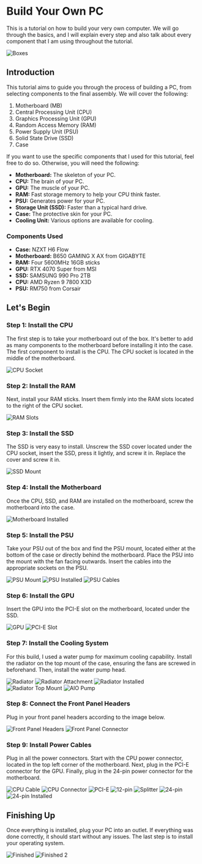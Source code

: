 # Build Your Own PC

This is a tutorial on how to build your very own computer. We will go through the basics, and I will explain every step and also talk about every component that I am using throughout the tutorial.

![Boxes](assets/images/Komplett.jpg)

## Introduction

This tutorial aims to guide you through the process of building a PC, from selecting components to the final assembly. We will cover the following:

1. Motherboard (MB)
2. Central Processing Unit (CPU)
3. Graphics Processing Unit (GPU)
4. Random Access Memory (RAM)
5. Power Supply Unit (PSU)
6. Solid State Drive (SSD)
7. Case

If you want to use the specific components that I used for this tutorial, feel free to do so. Otherwise, you will need the following:

- **Motherboard:** The skeleton of your PC.
- **CPU:** The brain of your PC.
- **GPU:** The muscle of your PC.
- **RAM:** Fast storage memory to help your CPU think faster.
- **PSU:** Generates power for your PC.
- **Storage Unit (SSD):** Faster than a typical hard drive.
- **Case:** The protective skin for your PC.
- **Cooling Unit:** Various options are available for cooling.

### Components Used

- **Case:** NZXT H6 Flow
- **Motherboard:** B650 GAMING X AX from GIGABYTE
- **RAM:** Four 5600MHz 16GB sticks
- **GPU:** RTX 4070 Super from MSI
- **SSD:** SAMSUNG 990 Pro 2TB
- **CPU:** AMD Ryzen 9 7800 X3D
- **PSU:** RM750 from Corsair

## Let's Begin

### Step 1: Install the CPU

The first step is to take your motherboard out of the box. It's better to add as many components to the motherboard before installing it into the case. The first component to install is the CPU. The CPU socket is located in the middle of the motherboard.

![CPU Socket](assets/images/CPU-Socket.JPG)

### Step 2: Install the RAM

Next, install your RAM sticks. Insert them firmly into the RAM slots located to the right of the CPU socket.

![RAM Slots](assets/images/RAM-Slot_2.JPG)

### Step 3: Install the SSD

The SSD is very easy to install. Unscrew the SSD cover located under the CPU socket, insert the SSD, press it lightly, and screw it in. Replace the cover and screw it in.

![SSD Mount](assets/images/SSD-Mounted.JPG)

### Step 4: Install the Motherboard

Once the CPU, SSD, and RAM are installed on the motherboard, screw the motherboard into the case.

![Motherboard Installed](assets/images/MB-Installed.JPG)

### Step 5: Install the PSU

Take your PSU out of the box and find the PSU mount, located either at the bottom of the case or directly behind the motherboard. Place the PSU into the mount with the fan facing outwards. Insert the cables into the appropriate sockets on the PSU.

![PSU Mount](assets/images/PSU-Mount.JPG)
![PSU Installed](assets/images/PSU-Installed%20(2).JPG)
![PSU Cables](assets/images/PSU-Cables-Installed.JPG)

### Step 6: Install the GPU

Insert the GPU into the PCI-E slot on the motherboard, located under the SSD.

![GPU](assets/images/GPU.JPG)
![PCI-E Slot](assets/images/IMG_5002.JPG)

### Step 7: Install the Cooling System

For this build, I used a water pump for maximum cooling capability. Install the radiator on the top mount of the case, ensuring the fans are screwed in beforehand. Then, install the water pump head.

![Radiator](assets/images/Radiator.JPG)
![Radiator Attachment](assets/images/Radiator-Attachment.JPG)
![Radiator Installed](assets/images/Radiator_Installed.JPG)
![Radiator Top Mount](assets/images/Radiator-Top-Mount.JPG)
![AIO Pump](assets/images/Finish%20-%20Close-Up_1.JPG)

### Step 8: Connect the Front Panel Headers

Plug in your front panel headers according to the image below.

![Front Panel Headers](assets/images/front-panel-connector_separate.jpg)
![Front Panel Connector](assets/images/Front-Panel-Connectors.jpg)

### Step 9: Install Power Cables

Plug in all the power connectors. Start with the CPU power connector, located in the top left corner of the motherboard. Next, plug in the PCI-E connector for the GPU. Finally, plug in the 24-pin power connector for the motherboard.

![CPU Cable](assets/images/CPU-Power-Close-Up.JPG)
![CPU Connector](assets/images/CPU-Power-Cable.JPG)
![PCI-E](assets/images/PCIE-Close-Up.JPG)
![12-pin](assets/images/PCI-E-Header.JPG)
![Splitter](assets/images/PCI-E-Spliter.JPG)
![24-pin](assets/images/24-Pin-Close-Up.JPG)
![24-pin Installed](assets/images/24-Pin-Installed.JPG)

## Finishing Up

Once everything is installed, plug your PC into an outlet. If everything was done correctly, it should start without any issues. The last step is to install your operating system.

![Finished](assets/images/Finish_2.JPG)
![Finished 2](assets/images/Finish_1.JPG)
